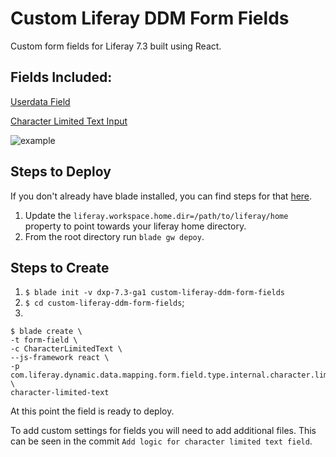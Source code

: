 # Custom Liferay DDM Form Fields

Custom form fields for Liferay 7.3 built using React.

## Fields Included:

[Userdata Field](/modules/userdata-field/README.md)

[Character Limited Text Input](/modules/character-limited-text)

![example](/images/example.gif)

## Steps to Deploy

If you don't already have blade installed, you can find steps for that [here](https://help.liferay.com/hc/en-us/articles/360028833852-Installing-Blade-CLI).

1. Update the `liferay.workspace.home.dir=/path/to/liferay/home` property to point towards your liferay home directory.
2. From the root directory run `blade gw depoy`.

## Steps to Create

1. `$ blade init -v dxp-7.3-ga1 custom-liferay-ddm-form-fields`
2. `$ cd custom-liferay-ddm-form-fields`;
3.
```
$ blade create \
-t form-field \
-c CharacterLimitedText \
--js-framework react \
-p com.liferay.dynamic.data.mapping.form.field.type.internal.character.limited.text \
character-limited-text

```

At this point the field is ready to deploy.

To add custom settings for fields you will need to add additional files. This can be seen in the commit `Add logic for character limited text field`.